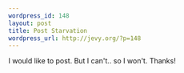 ```yaml
--- 
wordpress_id: 148
layout: post
title: Post Starvation
wordpress_url: http://jevy.org/?p=148
---
```

I would like to post.  But I can't.. so I won't.  Thanks!
